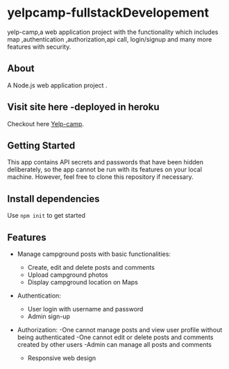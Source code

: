 # yelpcamp-fullstackDevelopement
yelp-camp,a web application project with the functionality which includes map ,authentication ,authorization,api call, login/signup and many more features with security.

## About
A Node.js web application project .

## Visit site here -deployed in heroku
Checkout here [Yelp-camp](https://enigmatic-inlet-09081.herokuapp.com/).


 ## Getting Started
 This app contains API secrets and passwords that have been hidden deliberately,
 so the app cannot be run with its features on your local machine. However, feel free to clone this repository if necessary.
 
 
 ## Install dependencies
 Use `npm init` to get started 
 
## Features

- Manage campground posts with basic functionalities:
  - Create, edit and delete posts and comments
  - Upload campground photos
  - Display campground location on Maps
  
- Authentication:
  - User login with username and password
  - Admin sign-up 
  
- Authorization:
  -One cannot manage posts and view user profile without being authenticated
  -One cannot edit or delete posts and comments created by other users
  -Admin can manage all posts and comments  
  
  - Responsive web design
 

 
 
 
